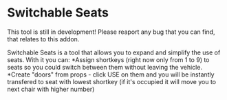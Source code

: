 Switchable Seats
================

This tool is still in development! Please reaport any bug that you can find, that relates to this addon.

Switchable Seats is a tool that allows you to expand and simplify the use of seats. With it you can:
*Assign shortkeys (right now only from 1 to 9) to seats so you could switch between them without leaving the vehicle.
*Create "doors" from props - click USE on them and you will be instantly transfered to seat with lowest shortkey (if it's occupied it will move you to next chair with higher number)
